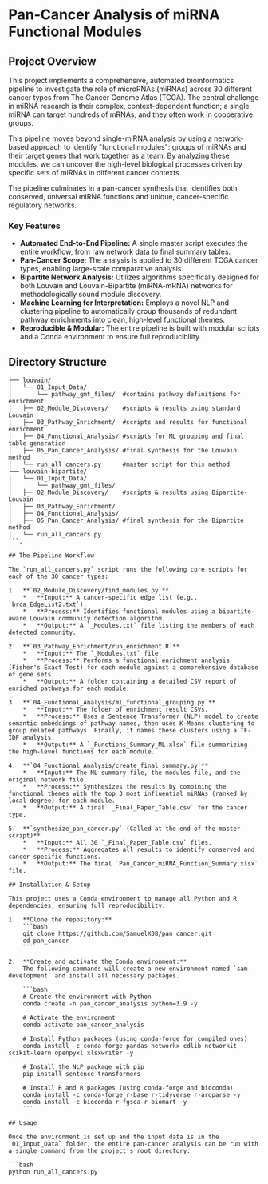 # Pan-Cancer Analysis of miRNA Functional Modules

## Project Overview

This project implements a comprehensive, automated bioinformatics pipeline to investigate the role of microRNAs (miRNAs) across 30 different cancer types from The Cancer Genome Atlas (TCGA). The central challenge in miRNA research is their complex, context-dependent function; a single miRNA can target hundreds of mRNAs, and they often work in cooperative groups.

This pipeline moves beyond single-miRNA analysis by using a network-based approach to identify "functional modules": groups of miRNAs and their target genes that work together as a team. By analyzing these modules, we can uncover the high-level biological processes driven by specific sets of miRNAs in different cancer contexts.

The pipeline culminates in a pan-cancer synthesis that identifies both conserved, universal miRNA functions and unique, cancer-specific regulatory networks.

### Key Features

*   **Automated End-to-End Pipeline:** A single master script executes the entire workflow, from raw network data to final summary tables.
*   **Pan-Cancer Scope:** The analysis is applied to 30 different TCGA cancer types, enabling large-scale comparative analysis.
*   **Bipartite Network Analysis:** Utilizes algorithms specifically designed for both Louvain and Louvain-Bipartite (miRNA-mRNA) networks for methodologically sound module discovery.
*   **Machine Learning for Interpretation:** Employs a novel NLP and clustering pipeline to automatically group thousands of redundant pathway enrichments into clean, high-level functional themes.
*   **Reproducible & Modular:** The entire pipeline is built with modular scripts and a Conda environment to ensure full reproducibility.

## Directory Structure
```.
├── louvain/
|   └── 01_Input_Data/
│       └── pathway_gmt_files/  #contains pathway definitions for enrichment 
│   ├── 02_Module_Discovery/    #scripts & results using standard Louvain
│   ├── 03_Pathway_Enrichment/  #scripts and results for functional enrichment
│   ├── 04_Functional_Analysis/ #scripts for ML grouping and final table generation
│   ├── 05_Pan_Cancer_Analysis/ #final synthesis for the Louvain method
│   └── run_all_cancers.py      #master script for this method
└── louvain-bipartite/
|   └── 01_Input_Data/
│       └── pathway_gmt_files/    
│   ├── 02_Module_Discovery/    #scripts & results using Bipartite-Louvain
│   ├── 03_Pathway_Enrichment/
│   ├── 04_Functional_Analysis/
|   ├── 05_Pan_Cancer_Analysis/ #final synthesis for the Bipartite method
|   └── run_all_cancers.py      
```.

## The Pipeline Workflow

The `run_all_cancers.py` script runs the following core scripts for each of the 30 cancer types:

1.  **`02_Module_Discovery/find_modules.py`**
    *   **Input:** A cancer-specific edge list (e.g., `brca_EdgeList2.txt`).
    *   **Process:** Identifies functional modules using a bipartite-aware Louvain community detection algorithm.
    *   **Output:** A `_Modules.txt` file listing the members of each detected community.

2.  **`03_Pathway_Enrichment/run_enrichment.R`**
    *   **Input:** The `_Modules.txt` file.
    *   **Process:** Performs a functional enrichment analysis (Fisher's Exact Test) for each module against a comprehensive database of gene sets.
    *   **Output:** A folder containing a detailed CSV report of enriched pathways for each module.

3.  **`04_Functional_Analysis/ml_functional_grouping.py`**
    *   **Input:** The folder of enrichment result CSVs.
    *   **Process:** Uses a Sentence Transformer (NLP) model to create semantic embeddings of pathway names, then uses K-Means clustering to group related pathways. Finally, it names these clusters using a TF-IDF analysis.
    *   **Output:** A `_Functions_Summary_ML.xlsx` file summarizing the high-level functions for each module.

4.  **`04_Functional_Analysis/create_final_summary.py`**
    *   **Input:** The ML summary file, the modules file, and the original network file.
    *   **Process:** Synthesizes the results by combining the functional themes with the top 3 most influential miRNAs (ranked by local degree) for each module.
    *   **Output:** A final `_Final_Paper_Table.csv` for the cancer type.

5.  **`synthesize_pan_cancer.py` (Called at the end of the master script)**
    *   **Input:** All 30 `_Final_Paper_Table.csv` files.
    *   **Process:** Aggregates all results to identify conserved and cancer-specific functions.
    *   **Output:** The final `Pan_Cancer_miRNA_Function_Summary.xlsx` file.

## Installation & Setup

This project uses a Conda environment to manage all Python and R dependencies, ensuring full reproducibility.

1.  **Clone the repository:**
    ```bash
    git clone https://github.com/SamuelK08/pan_cancer.git
    cd pan_cancer
    ```

2.  **Create and activate the Conda environment:**
    The following commands will create a new environment named `sam-development` and install all necessary packages.

    ```bash
    # Create the environment with Python
    conda create -n pan_cancer_analysis python=3.9 -y

    # Activate the environment
    conda activate pan_cancer_analysis

    # Install Python packages (using conda-forge for compiled ones)
    conda install -c conda-forge pandas networkx cdlib networkit scikit-learn openpyxl xlsxwriter -y

    # Install the NLP package with pip
    pip install sentence-transformers

    # Install R and R packages (using conda-forge and bioconda)
    conda install -c conda-forge r-base r-tidyverse r-argparse -y
    conda install -c bioconda r-fgsea r-biomart -y
    ```

## Usage

Once the environment is set up and the input data is in the `01_Input_Data` folder, the entire pan-cancer analysis can be run with a single command from the project's root directory:

```bash
python run_all_cancers.py
